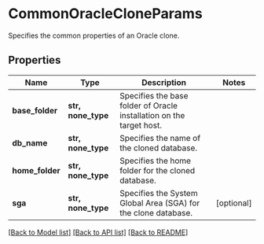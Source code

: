 # CommonOracleCloneParams

Specifies the common properties of an Oracle clone.

## Properties
Name | Type | Description | Notes
------------ | ------------- | ------------- | -------------
**base_folder** | **str, none_type** | Specifies the base folder of Oracle installation on the target host. | 
**db_name** | **str, none_type** | Specifies the name of the cloned database. | 
**home_folder** | **str, none_type** | Specifies the home folder for the cloned database. | 
**sga** | **str, none_type** | Specifies the System Global Area (SGA) for the clone database. | [optional] 

[[Back to Model list]](../README.md#documentation-for-models) [[Back to API list]](../README.md#documentation-for-api-endpoints) [[Back to README]](../README.md)


